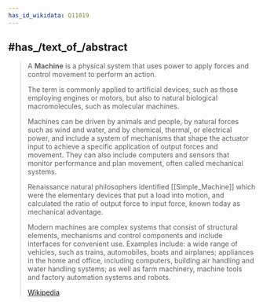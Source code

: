 ```yaml
---
has_id_wikidata: Q11019
---
```



## #has_/text_of_/abstract 

> A **Machine** is a physical system that uses power to apply forces and control movement 
> to perform an action. 
> 
> The term is commonly applied to artificial devices, such as those employing engines or motors, 
> but also to natural biological macromolecules, such as molecular machines. 
> 
> Machines can be driven by animals and people, by natural forces such as wind and water, 
> and by chemical, thermal, or electrical power, 
> and include a system of mechanisms that shape the actuator input 
> to achieve a specific application of output forces and movement. 
> They can also include computers and sensors that monitor performance and plan movement, 
> often called mechanical systems.
>
> Renaissance natural philosophers identified [[Simple_Machine]] 
> which were the elementary devices that put a load into motion, 
> and calculated the ratio of output force to input force, known today as mechanical advantage.
>
> Modern machines are complex systems that consist of structural elements, mechanisms and control components and include interfaces for convenient use. Examples include: a wide range of vehicles, such as trains, automobiles, boats and airplanes; appliances in the home and office, including computers, building air handling and water handling systems; as well as farm machinery, machine tools and factory automation systems and robots.
>
> [Wikipedia](https://en.wikipedia.org/wiki/Machine) 

